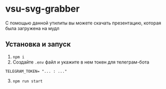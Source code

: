 # vsu-svg-grabber

С помощью данной утилиты вы можете скачать презентацию, которая была загружена на мудл

## Установка и запуск

1. `npm i`
2. Создайте `.env` файл и укажите в нем токен для телеграм-бота

```dotenv
TELEGRAM_TOKEN= "... : ..."
```
3. `npm run start`
